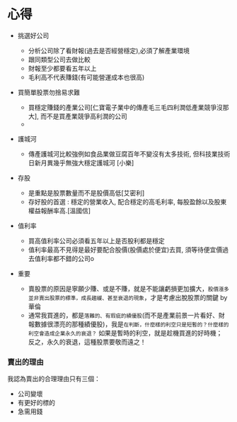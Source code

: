 # 心得

- 挑選好公司
    - 分析公司除了看財報(過去是否經營穩定),必須了解產業環境
    - 跟同類型公司去做比較
    - 財報至少都要看五年以上
    - 毛利高不代表賺錢(有可能營運成本也很高)
    

- 買簡單股票勿捨易求難
    - 買穩定賺錢的產業公司[仁寶電子業中的傳產毛三毛四利潤低產業競爭沒那大], 而不是買產業競爭高利潤的公司
    - 

- 護城河
    - 傳產護城河比較強例如食品業做豆腐百年不變沒有太多技術, 但科技業技術日新月異幾乎無強大穩定護城河 [小樂]

- 存股
    - 是重點是股票數量而不是股價高低[艾密利]
    - 存好股的首選 : 穩定的營業收入, 配合穩定的高毛利率, 每股盈餘以及股東權益報酬率高.[溫國信]
    

- 值利率
    - 買高值利率公司必須看五年以上是否股利都是穩定
    - 值利率最高不見得是最好要配合股價(股價處於便宜)去買, 須等待便宜價過去值利率都不錯的公司o
    

- 重要
    - 賣股票的原因是寧願少賺、或是不賺，就是不能讓虧損更加擴大，`股價漲多並非賣出股票的標準，成長趨緩、甚至衰退的現象`，才是考慮出脫股票的關鍵 by 華倫
    - 通常我買進的，都是`落難的、有瑕疵的績優股`(而不是產業前景一片看好、財報數據很漂亮的那種績優股)，我是`在判斷，什麼樣的利空只是短暫的？什麼樣的利空會造成企業永久的衰退？`
如果是暫時的利空，就是趁機買進的好時機；
反之，永久的衰退，這種股票要敬而遠之！


### 賣出的理由

我認為賣出的合理理由只有三個：
- 公司變壞
- 有更好的標的
- 急需用錢
